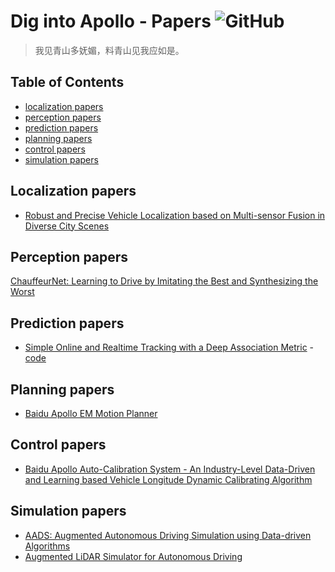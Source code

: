 # Dig into Apollo - Papers ![GitHub](https://img.shields.io/github/license/daohu527/Dig-into-Apollo.svg?style=popout)  

> 我见青山多妩媚，料青山见我应如是。

## Table of Contents

- [localization papers](#localization)
- [perception papers](#perception)
- [prediction papers](#prediction)
- [planning papers](#planning)
- [control papers](#control)
- [simulation papers](#simulation)


<a name="localization" />

## Localization papers

* [Robust and Precise Vehicle Localization based on Multi-sensor Fusion in Diverse City Scenes](https://arxiv.org/abs/1711.05805)

<a name = 'perception' />

## Perception papers

[ChauffeurNet: Learning to Drive by Imitating the Best and Synthesizing the Worst](https://arxiv.org/abs/1812.03079)

<a name = "prediction" />

## Prediction papers

* [Simple Online and Realtime Tracking with a Deep Association Metric](https://arxiv.org/abs/1703.07402) - [code](https://github.com/nwojke/deep_sort)  


<a name="planning" />

## Planning papers

* [Baidu Apollo EM Motion Planner](https://arxiv.org/abs/1807.08048)


<a name="control" />

## Control papers

* [Baidu Apollo Auto-Calibration System - An Industry-Level Data-Driven and Learning based Vehicle Longitude Dynamic Calibrating Algorithm](https://arxiv.org/abs/1808.10134)



<a name="simulation" />

## Simulation papers

* [AADS: Augmented Autonomous Driving Simulation using Data-driven Algorithms](https://arxiv.org/abs/1901.07849)
* [Augmented LiDAR Simulator for Autonomous Driving](https://arxiv.org/abs/1811.07112)



